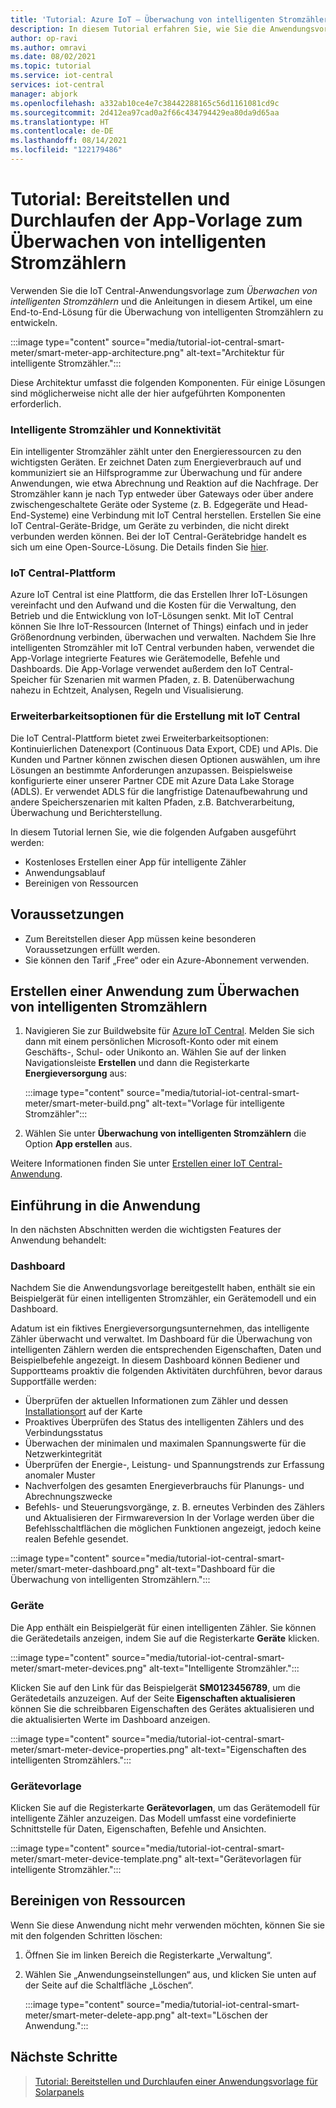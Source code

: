 ```yaml
---
title: 'Tutorial: Azure IoT – Überwachung von intelligenten Stromzählern | Microsoft-Dokumentation'
description: In diesem Tutorial erfahren Sie, wie Sie die Anwendungsvorlage zum Überwachen von intelligenten Stromzählern für IoT Central bereitstellen und nutzen.
author: op-ravi
ms.author: omravi
ms.date: 08/02/2021
ms.topic: tutorial
ms.service: iot-central
services: iot-central
manager: abjork
ms.openlocfilehash: a332ab10ce4e7c38442288165c56d1161081cd9c
ms.sourcegitcommit: 2d412ea97cad0a2f66c434794429ea80da9d65aa
ms.translationtype: HT
ms.contentlocale: de-DE
ms.lasthandoff: 08/14/2021
ms.locfileid: "122179486"
---
```

# <a name="tutorial-deploy-and-walk-through-the-smart-meter-monitoring-app-template"></a>Tutorial: Bereitstellen und Durchlaufen der App-Vorlage zum Überwachen von intelligenten Stromzählern 

Verwenden Sie die IoT Central-Anwendungsvorlage zum *Überwachen von intelligenten Stromzählern* und die Anleitungen in diesem Artikel, um eine End-to-End-Lösung für die Überwachung von intelligenten Stromzählern zu entwickeln.

  :::image type="content" source="media/tutorial-iot-central-smart-meter/smart-meter-app-architecture.png" alt-text="Architektur für intelligente Stromzähler.":::

Diese Architektur umfasst die folgenden Komponenten. Für einige Lösungen sind möglicherweise nicht alle der hier aufgeführten Komponenten erforderlich.

### <a name="smart-meters-and-connectivity"></a>Intelligente Stromzähler und Konnektivität

Ein intelligenter Stromzähler zählt unter den Energieressourcen zu den wichtigsten Geräten. Er zeichnet Daten zum Energieverbrauch auf und kommuniziert sie an Hilfsprogramme zur Überwachung und für andere Anwendungen, wie etwa Abrechnung und Reaktion auf die Nachfrage. Der Stromzähler kann je nach Typ entweder über Gateways oder über andere zwischengeschaltete Geräte oder Systeme (z. B. Edgegeräte und Head-End-Systeme) eine Verbindung mit IoT Central herstellen. Erstellen Sie eine IoT Central-Geräte-Bridge, um Geräte zu verbinden, die nicht direkt verbunden werden können. Bei der IoT Central-Gerätebridge handelt es sich um eine Open-Source-Lösung. Die Details finden Sie [hier](../core/howto-build-iotc-device-bridge.md). 

### <a name="iot-central-platform"></a>IoT Central-Plattform

Azure IoT Central ist eine Plattform, die das Erstellen Ihrer IoT-Lösungen vereinfacht und den Aufwand und die Kosten für die Verwaltung, den Betrieb und die Entwicklung von IoT-Lösungen senkt. Mit IoT Central können Sie Ihre IoT-Ressourcen (Internet of Things) einfach und in jeder Größenordnung verbinden, überwachen und verwalten. Nachdem Sie Ihre intelligenten Stromzähler mit IoT Central verbunden haben, verwendet die App-Vorlage integrierte Features wie Gerätemodelle, Befehle und Dashboards. Die App-Vorlage verwendet außerdem den IoT Central-Speicher für Szenarien mit warmen Pfaden, z. B. Datenüberwachung nahezu in Echtzeit, Analysen, Regeln und Visualisierung. 

### <a name="extensibility-options-to-build-with-iot-central"></a>Erweiterbarkeitsoptionen für die Erstellung mit IoT Central

Die IoT Central-Plattform bietet zwei Erweiterbarkeitsoptionen: Kontinuierlichen Datenexport (Continuous Data Export, CDE) und APIs. Die Kunden und Partner können zwischen diesen Optionen auswählen, um ihre Lösungen an bestimmte Anforderungen anzupassen. Beispielsweise konfigurierte einer unserer Partner CDE mit Azure Data Lake Storage (ADLS). Er verwendet ADLS für die langfristige Datenaufbewahrung und andere Speicherszenarien mit kalten Pfaden, z.B. Batchverarbeitung, Überwachung und Berichterstellung.

In diesem Tutorial lernen Sie, wie die folgenden Aufgaben ausgeführt werden:

- Kostenloses Erstellen einer App für intelligente Zähler
- Anwendungsablauf
- Bereinigen von Ressourcen

## <a name="prerequisites"></a>Voraussetzungen

* Zum Bereitstellen dieser App müssen keine besonderen Voraussetzungen erfüllt werden.
* Sie können den Tarif „Free“ oder ein Azure-Abonnement verwenden.

## <a name="create-a-smart-meter-monitoring-application"></a>Erstellen einer Anwendung zum Überwachen von intelligenten Stromzählern

1. Navigieren Sie zur Buildwebsite für [Azure IoT Central](https://aka.ms/iotcentral). Melden Sie sich dann mit einem persönlichen Microsoft-Konto oder mit einem Geschäfts-, Schul- oder Unikonto an. Wählen Sie auf der linken Navigationsleiste **Erstellen** und dann die Registerkarte **Energieversorgung** aus:

    :::image type="content" source="media/tutorial-iot-central-smart-meter/smart-meter-build.png" alt-text="Vorlage für intelligente Stromzähler":::

1. Wählen Sie unter **Überwachung von intelligenten Stromzählern** die Option **App erstellen** aus.

Weitere Informationen finden Sie unter [Erstellen einer IoT Central-Anwendung](../core/howto-create-iot-central-application.md).

## <a name="walk-through-the-application"></a>Einführung in die Anwendung

In den nächsten Abschnitten werden die wichtigsten Features der Anwendung behandelt:

### <a name="dashboard"></a>Dashboard

Nachdem Sie die Anwendungsvorlage bereitgestellt haben, enthält sie ein Beispielgerät für einen intelligenten Stromzähler, ein Gerätemodell und ein Dashboard. 

Adatum ist ein fiktives Energieversorgungsunternehmen, das intelligente Zähler überwacht und verwaltet. Im Dashboard für die Überwachung von intelligenten Zählern werden die entsprechenden Eigenschaften, Daten und Beispielbefehle angezeigt. In diesem Dashboard können Bediener und Supportteams proaktiv die folgenden Aktivitäten durchführen, bevor daraus Supportfälle werden: 
* Überprüfen der aktuellen Informationen zum Zähler und dessen [Installationsort](../core/howto-use-location-data.md) auf der Karte
* Proaktives Überprüfen des Status des intelligenten Zählers und des Verbindungsstatus 
* Überwachen der minimalen und maximalen Spannungswerte für die Netzwerkintegrität 
* Überprüfen der Energie-, Leistung- und Spannungstrends zur Erfassung anomaler Muster 
* Nachverfolgen des gesamten Energieverbrauchs für Planungs- und Abrechnungszwecke
* Befehls- und Steuerungsvorgänge, z. B. erneutes Verbinden des Zählers und Aktualisieren der Firmwareversion In der Vorlage werden über die Befehlsschaltflächen die möglichen Funktionen angezeigt, jedoch keine realen Befehle gesendet. 

:::image type="content" source="media/tutorial-iot-central-smart-meter/smart-meter-dashboard.png" alt-text="Dashboard für die Überwachung von intelligenten Stromzählern.":::

### <a name="devices"></a>Geräte

Die App enthält ein Beispielgerät für einen intelligenten Zähler. Sie können die Gerätedetails anzeigen, indem Sie auf die Registerkarte **Geräte** klicken.

:::image type="content" source="media/tutorial-iot-central-smart-meter/smart-meter-devices.png" alt-text="Intelligente Stromzähler.":::

Klicken Sie auf den Link für das Beispielgerät **SM0123456789**, um die Gerätedetails anzuzeigen. Auf der Seite **Eigenschaften aktualisieren** können Sie die schreibbaren Eigenschaften des Gerätes aktualisieren und die aktualisierten Werte im Dashboard anzeigen.

:::image type="content" source="media/tutorial-iot-central-smart-meter/smart-meter-device-properties.png" alt-text="Eigenschaften des intelligenten Stromzählers.":::

### <a name="device-template"></a>Gerätevorlage

Klicken Sie auf die Registerkarte **Gerätevorlagen**, um das Gerätemodell für intelligente Zähler anzuzeigen. Das Modell umfasst eine vordefinierte Schnittstelle für Daten, Eigenschaften, Befehle und Ansichten.

:::image type="content" source="media/tutorial-iot-central-smart-meter/smart-meter-device-template.png" alt-text="Gerätevorlagen für intelligente Stromzähler.":::

## <a name="clean-up-resources"></a>Bereinigen von Ressourcen

Wenn Sie diese Anwendung nicht mehr verwenden möchten, können Sie sie mit den folgenden Schritten löschen:

1. Öffnen Sie im linken Bereich die Registerkarte „Verwaltung“.
1. Wählen Sie „Anwendungseinstellungen“ aus, und klicken Sie unten auf der Seite auf die Schaltfläche „Löschen“. 

    :::image type="content" source="media/tutorial-iot-central-smart-meter/smart-meter-delete-app.png" alt-text="Löschen der Anwendung.":::

## <a name="next-steps"></a>Nächste Schritte

> [Tutorial: Bereitstellen und Durchlaufen einer Anwendungsvorlage für Solarpanels](tutorial-solar-panel-app.md)

